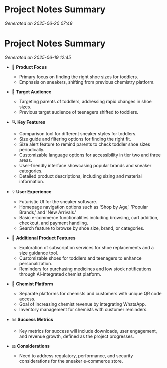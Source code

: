 # Project Notes Summary

*Generated on 2025-06-20 07:49*

# Project Notes Summary

*Generated on 2025-06-19 12:45*

- 👟 **Product Focus**
  - Primary focus on finding the right shoe sizes for toddlers.
  - Emphasis on sneakers, shifting from previous chemistry platform.

- 🧒 **Target Audience**
  - Targeting parents of toddlers, addressing rapid changes in shoe sizes.
  - Previous target audience of teenagers shifted to toddlers.

- 🔍 **Key Features**
  - Comparison tool for different sneaker styles for toddlers.
  - Size guide and filtering options for finding the right fit.
  - Size alert feature to remind parents to check toddler shoe sizes periodically.
  - Customizable language options for accessibility in tier two and three areas.
  - User-friendly interface showcasing popular brands and sneaker categories.
  - Detailed product descriptions, including sizing and material information.

- 💡 **User Experience**
  - Futuristic UI for the sneaker software.
  - Homepage navigation options such as 'Shop by Age,' 'Popular Brands,' and 'New Arrivals.'
  - Basic e-commerce functionalities including browsing, cart addition, checkout, and payment handling.
  - Search feature to browse by shoe size, brand, or categories.

- 🔬 **Additional Product Features**
  - Exploration of subscription services for shoe replacements and a size guidance tool.
  - Customizable shoes for toddlers and teenagers to enhance personalization.
  - Reminders for purchasing medicines and low stock notifications through AI-integrated chemist platform.

- 🏪 **Chemist Platform**
  - Separate platforms for chemists and customers with unique QR code access.
  - Goal of increasing chemist revenue by integrating WhatsApp.
  - Inventory management for chemists with customer reminders.

- 📊 **Success Metrics**
  - Key metrics for success will include downloads, user engagement, and revenue growth, defined as the project progresses.

- ⚖️ **Considerations**
  - Need to address regulatory, performance, and security considerations for the sneaker e-commerce store.